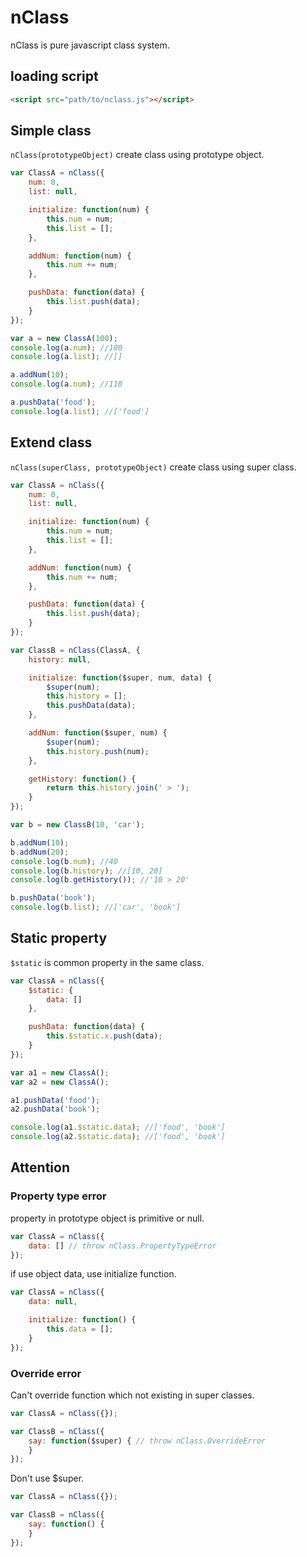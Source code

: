 # nClass
nClass is pure javascript class system.

## loading script
```html
<script src="path/to/nclass.js"></script>
```

## Simple class
`nClass(prototypeObject)` create class using prototype object.

```javascript
var ClassA = nClass({
    num: 0,
    list: null,

    initialize: function(num) {
        this.num = num;
        this.list = [];
    },

    addNum: function(num) {
        this.num += num;
    },

    pushData: function(data) {
        this.list.push(data);
    }
});

var a = new ClassA(100);
console.log(a.num); //100
console.log(a.list); //[]

a.addNum(10);
console.log(a.num); //110

a.pushData('food');
console.log(a.list); //['food']
```

## Extend class
`nClass(superClass, prototypeObject)` create class using super class.

```javascript
var ClassA = nClass({
    num: 0,
    list: null,

    initialize: function(num) {
        this.num = num;
        this.list = [];
    },

    addNum: function(num) {
        this.num += num;
    },

    pushData: function(data) {
        this.list.push(data);
    }
});

var ClassB = nClass(ClassA, {
    history: null,

    initialize: function($super, num, data) {
        $super(num);
        this.history = [];
        this.pushData(data);
    },

    addNum: function($super, num) {
        $super(num);
        this.history.push(num);
    },

    getHistory: function() {
        return this.history.join(' > ');
    }
});

var b = new ClassB(10, 'car');

b.addNum(10);
b.addNum(20);
console.log(b.num); //40
console.log(b.history); //[10, 20]
console.log(b.getHistory()); //'10 > 20'

b.pushData('book');
console.log(b.list); //['car', 'book']
```

## Static property
`$static` is common property in the same class.

```javascript
var ClassA = nClass({
    $static: {
        data: []
    },

    pushData: function(data) {
        this.$static.x.push(data);
    }
});

var a1 = new ClassA();
var a2 = new ClassA();

a1.pushData('food');
a2.pushData('book');

console.log(a1.$static.data); //['food', 'book']
console.log(a2.$static.data); //['food', 'book']
```

## Attention
### Property type error
property in prototype object is primitive or null.

```javascript
var ClassA = nClass({
    data: [] // throw nClass.PropertyTypeError
});
```

if use object data, use initialize function.

```javascript
var ClassA = nClass({
    data: null,

    initialize: function() {
        this.data = [];
    }
});
```

### Override error
Can't override function which not existing in super classes.

```javascript
var ClassA = nClass({});

var ClassB = nClass({
    say: function($super) { // throw nClass.OverrideError
    }
});
```

Don't use $super.
```javascript
var ClassA = nClass({});

var ClassB = nClass({
    say: function() {
    }
});
```
